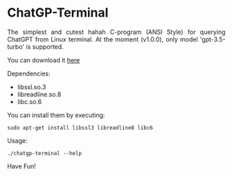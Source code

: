 # ChatGP-Terminal
<p align=justify>
The simplest and cutest hahah C-program (ANSI Style) for querying ChatGPT from Linux terminal. At the moment (v1.0.0), only model 'gpt-3.5-turbo' is supported. 
</p>
<p>
You can download it <a href="https://github.com/Lucho-A/ChatGP-Terminal/releases/latest">here</a>
</p>
Dependencies:
<ul>
  <li>libssl.so.3</li>
  <li>libreadline.so.8</li>
  <li>libc.so.6</li>
</ul>

You can install them by executing:


```
sudo apt-get install libssl3 libreadline8 libc6
```

Usage:

```
./chatgp-terminal --help
```
Have Fun!
